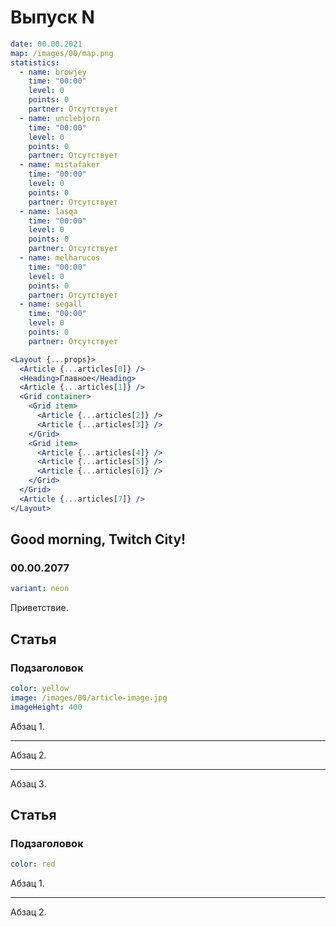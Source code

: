 # Выпуск N

```yaml
date: 00.00.2021
map: /images/00/map.png
statistics:
  - name: browjey
    time: "00:00"
    level: 0
    points: 0
    partner: Отсутствует
  - name: unclebjorn
    time: "00:00"
    level: 0
    points: 0
    partner: Отсутствует
  - name: mistafaker
    time: "00:00"
    level: 0
    points: 0
    partner: Отсутствует
  - name: lasqa
    time: "00:00"
    level: 0
    points: 0
    partner: Отсутствует
  - name: melharucos
    time: "00:00"
    level: 0
    points: 0
    partner: Отсутствует
  - name: segall
    time: "00:00"
    level: 0
    points: 0
    partner: Отсутствует
```

```jsx
<Layout {...props}>
  <Article {...articles[0]} />
  <Heading>Главное</Heading>
  <Article {...articles[1]} />
  <Grid container>
    <Grid item>
      <Article {...articles[2]} />
      <Article {...articles[3]} />
    </Grid>
    <Grid item>
      <Article {...articles[4]} />
      <Article {...articles[5]} />
      <Article {...articles[6]} />
    </Grid>
  </Grid>
  <Article {...articles[7]} />
</Layout>
```

## Good morning, Twitch City!

### 00.00.2077

```yaml
variant: neon
```

Приветствие.

## Статья

### Подзаголовок

```yaml
color: yellow
image: /images/00/article-image.jpg
imageHeight: 400
```

Абзац 1.

---

Абзац 2.

---

Абзац 3.

## Статья

### Подзаголовок

```yaml
color: red
```

Абзац 1.

---

Абзац 2.
